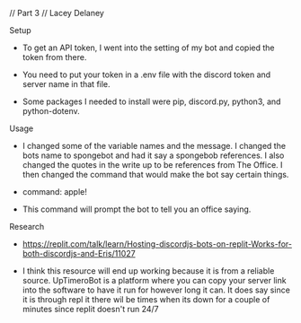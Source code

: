// Part 3 
// Lacey Delaney 


Setup 

- To get an API token, I went into the setting of my bot and copied the token from there. 

- You need to put your token in a .env file with the discord token and server name in that file. 

- Some packages I needed to install were pip, discord.py, python3, and python-dotenv. 


Usage

- I changed some of the variable names and the message. I changed the bots name to spongebot and had it say a spongebob references. I also changed the quotes in the write up to be references from The Office. I then changed the command that would make the bot say certain things.  

- command: apple! 

- This command will prompt the bot to tell you an office saying. 


Research

- https://replit.com/talk/learn/Hosting-discordjs-bots-on-replit-Works-for-both-discordjs-and-Eris/11027

- I think this resource will end up working because it is from a reliable source. UpTimeroBot is a platform where you can copy your server link into the software to have it run for however long it can. It does say since it is through repl it there wil be times when its down for a couple of minutes since replit doesn't run 24/7 

